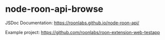 # node-roon-api-browse

JSDoc Documentation: https://roonlabs.github.io/node-roon-api/

Example project: https://github.com/roonlabs/roon-extension-web-testapp
